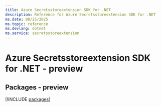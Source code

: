 ```yaml
---
title: Azure Secretsstoreextension SDK for .NET
description: Reference for Azure Secretsstoreextension SDK for .NET
ms.date: 08/25/2025
ms.topic: reference
ms.devlang: dotnet
ms.service: secretsstoreextension
---
```

# Azure Secretsstoreextension SDK for .NET - preview
## Packages - preview
[!INCLUDE [packages](secretsstoreextension-index.md)]